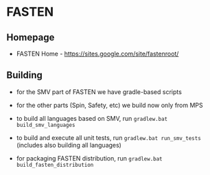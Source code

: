 # FASTEN

## Homepage
- FASTEN Home - https://sites.google.com/site/fastenroot/

## Building

- for the SMV part of FASTEN we have gradle-based scripts
- for the other parts (Spin, Safety, etc) we build now only from MPS

- to build all languages based on SMV, run `gradlew.bat build_smv_languages`
- to build and execute all unit tests, run `gradlew.bat run_smv_tests` (includes also building all languages)
- for packaging FASTEN distribution, run `gradlew.bat build_fasten_distribution`
